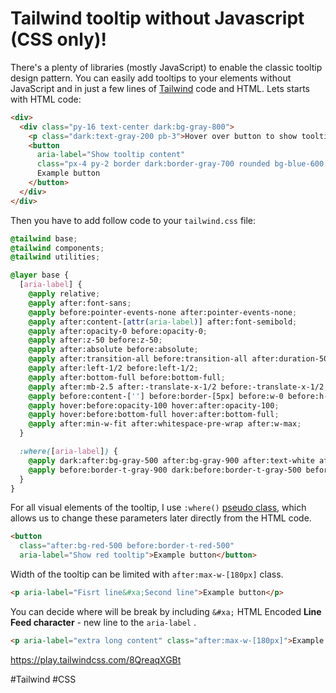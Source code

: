 # Tailwind tooltip without Javascript (CSS only)!

There's a plenty of libraries (mostly JavaScript) to enable the classic tooltip design pattern. You can easily add tooltips
to your elements without JavaScript and in just a few lines of [Tailwind](https://tailwindcss.com/) code and HTML.
Lets starts with HTML code:

```html
<div>
  <div class="py-16 text-center dark:bg-gray-800">
    <p class="dark:text-gray-200 pb-3">Hover over button to show tooltip</p>
    <button
      aria-label="Show tooltip content"
      class="px-4 py-2 border dark:border-gray-700 rounded bg-blue-600 text-white font-semibold text-sm shadow">
      Example button
    </button>
  </div>
</div>
```

Then you have to add follow code to your `tailwind.css` file:

```css
@tailwind base;
@tailwind components;
@tailwind utilities;

@layer base {
  [aria-label] {
    @apply relative;
    @apply after:font-sans;
    @apply before:pointer-events-none after:pointer-events-none;
    @apply after:content-[attr(aria-label)] after:font-semibold;
    @apply after:opacity-0 before:opacity-0;
    @apply after:z-50 before:z-50;
    @apply after:absolute before:absolute;
    @apply after:transition-all before:transition-all after:duration-500 before:duration-500;
    @apply after:left-1/2 before:left-1/2;
    @apply after:bottom-full before:bottom-full;
    @apply after:mb-2.5 after:-translate-x-1/2 before:-translate-x-1/2;
    @apply before:content-[''] before:border-[5px] before:w-0 before:h-0;
    @apply hover:before:opacity-100 hover:after:opacity-100;
    @apply hover:before:bottom-full hover:after:bottom-full;
    @apply after:min-w-fit after:whitespace-pre-wrap after:w-max;
  }

  :where([aria-label]) {
    @apply dark:after:bg-gray-500 after:bg-gray-900 after:text-white after:text-sm after:rounded after:py-1 after:px-2;
    @apply before:border-t-gray-900 dark:before:border-t-gray-500 before:border-transparent after:text-center;
  }
}
```

For all visual elements of the tooltip, I use `:where()` [pseudo class](https://developer.mozilla.org/en-US/docs/Web/CSS/:where), which allows us to change 
these parameters later directly from the HTML code.

```html
<button
  class="after:bg-red-500 before:border-t-red-500"
  aria-label="Show red tooltip">Example button</button>
```

Width of the tooltip can be limited with `after:max-w-[180px]` class.

```html
<p aria-label="Fisrt line&#xa;Second line">Example button</p>
```

You can decide where will be break by including `&#xa;` HTML Encoded **Line Feed character** -
new line to the `aria-label` .

```html
<p aria-label="extra long content" class="after:max-w-[180px]">Example button</p>
```

https://play.tailwindcss.com/8QreaqXGBt

#Tailwind #CSS